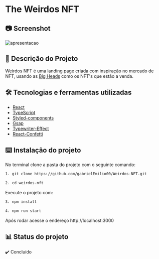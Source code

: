 # The Weirdos NFT

## 📷 Screenshot
![apresentacao](https://user-images.githubusercontent.com/72055099/196732125-994712d3-2d59-44bc-9a43-1f7d4442dae0.gif)

## 🧭 Descrição do Projeto
Weirdos NFT é uma landing page criada com inspiração no mercado de NFT, usando as [Big Heads](https://bigheads.io) como os NFT's que estão a venda.

## 🛠️ Tecnologias e ferramentas utilizadas
- [React](https://pt-br.reactjs.org)
- [TypeScript](https://www.typescriptlang.org)
- [Styled-components](https://styled-components.com)
- [Gsap](https://greensock.com/gsap/)
- [Typewriter-Effect](https://www.npmjs.com/package/typewriter-effect)
- [React-Confetti](https://www.npmjs.com/package/react-confetti)

## ⌨️ Instalação do projeto

No terminal clone a pasta do projeto com o seguinte comando:

```bash
1. git clone https://github.com/gabrielEmilio00/Weirdos-NFT.git

2. cd weirdos-nft
```


Execute o projeto com: 

```bash
3. npm install

4. npm run start
```

Após rodar acesse o endereço http://localhost:3000

## 📊 Status do projeto
✔️ Concluído
